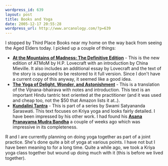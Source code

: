 ```yaml
--- 
wordpress_id: 639
layout: post
title: Books and Yoga
date: 2005-12-17 20:55:28
wordpress_url: http://www.arcanology.com/?p=639
---
```

I stopped by Third Place Books near my home on the way back from seeing the Aged Elders today. I picked up a couple of things: <ul>
                                                                                                                                                                                                                                                                                                                                                                                                                                                                                                                                                                                                                                                                                                                                                                                  <li>
                                                                                                                                                                                                                                                                                                                                                                                                                                                                                                                                                                                                                                                                                                                                                                                    <strong><a href="http://www.amazon.com/gp/product/0812974417/">At the Mountains of Madness: The Definitive Edition</a></strong> - This is the new edition of ATMoM by H.P. Lovecraft with an introduction by China Mieville. It also includes an additional essay by Lovecraft and the text of the story is supposed to be restored to it full version. Since I don't have a current copy of this anyway, it seemed like a good idea.
                                                                                                                                                                                                                                                                                                                                                                                                                                                                                                                                                                                                                                                                                                                                                                                  </li>
                                                                                                                                                                                                                                                                                                                                                                                                                                                                                                                                                                                                                                                                                                                                                                                  <li>
                                                                                                                                                                                                                                                                                                                                                                                                                                                                                                                                                                                                                                                                                                                                                                                    <strong><a href="http://www.amazon.com/gp/product/0791410749/">The Yoga of Delight, Wonder, and Astonishment</a></strong> - This is a translation of the Vijnana-bhairava with notes and introduction. This text is an important Hindu tantric text oriented at the practitioner (and it was used and cheap too, not the $50 that Amazon lists it at..).
                                                                                                                                                                                                                                                                                                                                                                                                                                                                                                                                                                                                                                                                                                                                                                                  </li>
                                                                                                                                                                                                                                                                                                                                                                                                                                                                                                                                                                                                                                                                                                                                                                                  <li>
                                                                                                                                                                                                                                                                                                                                                                                                                                                                                                                                                                                                                                                                                                                                                                                    <strong><a href="http://www.amazon.com/gp/product/8185787158/">Kundalini Tantra</a></strong> - This is part of a series by Swami Satyananda Saraswati. This text focuses on Kriya yoga and looks fairly detailed. I have been impressed by his other work. I had found his <strong> <a href="http://www.amazon.com/gp/product/8186336141/">Asana Pranayama Mudra Bandha</a></strong> a couple of weeks ago which was impressive in its completeness.
                                                                                                                                                                                                                                                                                                                                                                                                                                                                                                                                                                                                                                                                                                                                                                                  </li>
                                                                                                                                                                                                                                                                                                                                                                                                                                                                                                                                                                                                                                                                                                                                                                                </ul> R and I are currently planning on doing yoga together as part of a joint practice. She's done quite a bit of yoga at various points. I have not but I have been meaning to for a long time. Quite a while ago, we took a Kriya yoga class together but wound up doing much with it (this is before we lived together).